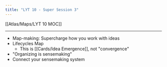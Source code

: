 ```yaml
---
title: "LYT 10 - Super Session 3"
---
```


[[Atlas/Maps/LYT 10 MOC]]

---

- Map-making: Supercharge how you work with ideas
- Lifecycles Map
	- This is [[Cards/Idea Emergence]], not "convergence"
- "Organizing is sensemaking"
- Connect your sensemaking system